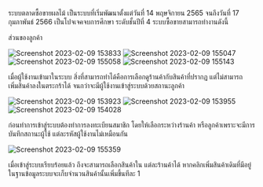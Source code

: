 ระบบตลาดซื้อขายผลไม้ เป็นระบบที่เริ่มพัฒนาตั้งแต่วันที่ 14 พฤษจิกายน 2565 จนถึงวันที่ 17 กุมภาพันธ์ 2566
เป็นโปจเจคจบการศึกษา ระดับชั้นปีที่ 4 ระบบซื้อขายสามารถทำงานดังนี้

ส่วนของลูกค้า

![Screenshot 2023-02-09 153833](https://user-images.githubusercontent.com/105155094/219531415-491b527d-41cd-4a4b-81b6-c384961a6c95.png)
![Screenshot 2023-02-09 155047](https://user-images.githubusercontent.com/105155094/219531720-8b82077b-b801-492a-aded-71c5b8be109b.png)
![Screenshot 2023-02-09 155058](https://user-images.githubusercontent.com/105155094/219531755-967d3ed5-af17-4dc5-9fee-3bba8a12d348.png)
![Screenshot 2023-02-09 155143](https://user-images.githubusercontent.com/105155094/219531765-69bc78d0-0db6-4a19-b689-329ab9d2b706.png)

เมื่อผู้ใช้งานเข้ามาในระบบ สิ่งที่สามารถทำได้คือการเลือกดูร้านค้ากับสินค้าที่ปรากฏ แต่ไม่สามารถเพิ่มสินค้าลงในตระกร้าได้ จนกว่าจะมีผู้ใช้งานเข้าสู่ระบบด้วยสถานะลูกค้า

![Screenshot 2023-02-09 153923](https://user-images.githubusercontent.com/105155094/219532063-5a1772a2-3d69-47d5-80e7-9dfe349cb549.png)
![Screenshot 2023-02-09 153955](https://user-images.githubusercontent.com/105155094/219532069-3d393d2a-d0da-47ca-bc1d-7a107510bf4e.png)
![Screenshot 2023-02-09 154028](https://user-images.githubusercontent.com/105155094/219532073-271b64a0-9556-45db-bd49-7976d2f8b5f0.png)

ก่อนทำการเข้าสู่ระบบต้องทำการลงทะเบียนสมาชิก โดยให้เลือกระหว่างร้านค้า หรือลูกค้าเพราะจะมีการบันทึกสถานะผู้ใช้ แต่ละรหัสผู้ใช้งานไม่เหมือนกัน

![Screenshot 2023-02-09 155359](https://user-images.githubusercontent.com/105155094/219532810-4df8b0c6-77cd-4d6d-803d-f7809923b83f.png)

เมื่อเข้าสู่ระบบเรียบร้อยแล้ว ถึงจะสามารถเลือกสินค้าใน แต่ละร้านค้าได้ หากคลิกเพิ่มสินค้าเดิมที่มีอยู่ในฐานข้อมูลระบบจะเก็บจำนวนสินค้านั้นเพิ่มขึ้นทีละ 1

